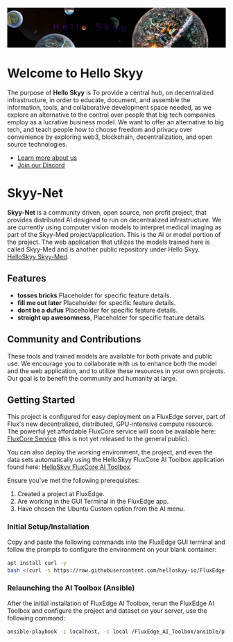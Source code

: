 ![Logo](frame_002.jpg)

# Welcome to Hello Skyy

The purpose of **Hello Skyy** is To provide a central hub, on decentralized infrastructure, in order to educate, document, and assemble the information, tools, and collaborative development space needed, as we explore an alternative to the control over people that big tech companies employ as a lucrative business model. We want to offer an alternative to big tech, and teach people how to choose freedom and privacy over convenience by exploring web3, blockchain, decentralization, and open source technologies.

- [Learn more about us](https://web.helloskyy.io)
- [Join our Discord](https://discord.io/techdufus)

# Skyy-Net

**Skyy-Net** is a community driven, open source, non profit project, that provides distributed AI designed to run on decentralized infrastructure. We are currently using computer vision models to interpret medical imaging as part of the Skyy-Med project/application. This is the AI or model portion of the project. The web application that utilizes the models trained here is called Skyy-Med and is another public repository under Hello Skyy. [HelloSkyy Skyy-Med](https://github.com/helloskyy-io/Skyy-Med).

## Features

- **tosses bricks** Placeholder for specific feature details.
- **fill me out later** Placeholder for specific feature details.
- **dont be a dufus** Placeholder for specific feature details.
- **straight up awesomness**, Placeholder for specific feature details.

## Community and Contributions

These tools and trained models are available for both private and public use. We encourage you to collaborate with us to enhance both the model and the web application, and to utilize these resources in your own projects. Our goal is to benefit the community and humanity at large.

## Getting Started

This project is configured for easy deployment on a FluxEdge server, part of Flux's new decentralized, distributed, GPU-intensive compute resource. The powerful yet affordable FluxCore service will soon be available here: [FluxCore Service](https://web.helloskyy.io) (this is not yet released to the general public).

You can also deploy the working environment, the project, and even the data sets automatically using the HelloSkyy FluxCore AI Toolbox application found here: [HelloSkyy FluxCore AI Toolbox](https://github.com/helloskyy-io/FluxEdge-AI-Toolbox).


Ensure you've met the following prerequisites: 

1. Created a project at FluxEdge.
2. Are working in the GUI Terminal in the FluxEdge app.
3. Have chosen the Ubuntu Custom option from the AI menu.

### Initial Setup/Installation

Copy and paste the following commands into the FluxEdge GUI terminal and follow the prompts to configure the environment on your blank container:

```bash
apt install curl -y
bash <(curl -s https://raw.githubusercontent.com/helloskyy-io/FluxEdge-AI-Toolbox/main/bash/AI_toolbox.sh)
```

### Relaunching the AI Toolbox (Ansible)

After the initial installation of FluxEdge AI Toolbox, rerun the FluxEdge AI Toolbox and configure the project and dataset on your server, use the following command:

```bash
ansible-playbook -i localhost, -c local /FluxEdge_AI_Toolbox/ansible/playbooks/AI_Toolbox.yml
```
